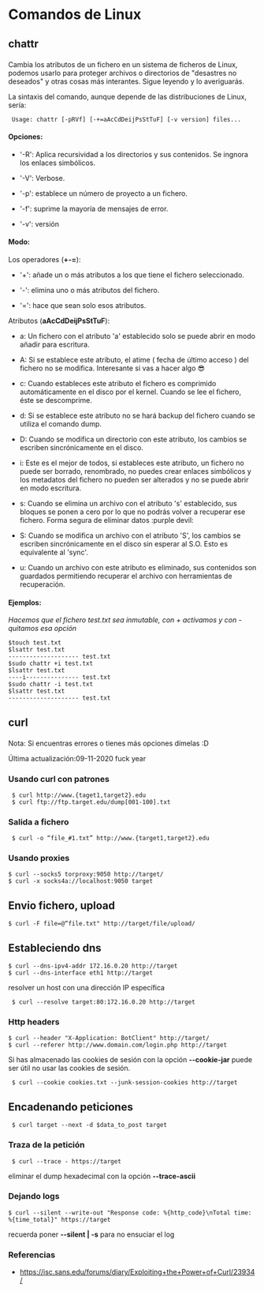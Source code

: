 # Comandos de Linux
## chattr<p>
 
Cambia los atributos de un fichero en un sistema de ficheros de Linux, podemos usarlo para proteger archivos o directorios de "desastres no deseados" y otras cosas más interantes. Sigue leyendo y lo averiguarás.<p>
La sintaxis del comando, aunque depende de las distribuciones de Linux, sería:<p>
``` Usage: chattr [-pRVf] [-+=aAcCdDeijPsStTuF] [-v version] files...```<p>

#### Opciones:<p>
- '-R': Aplica recursividad a los directorios y sus contenidos. Se ingnora los enlaces simbólicos.<p>
- '-V': Verbose.<p>
- '-p': establece un número de proyecto a un fichero.<p>
- '-f': suprime la mayoría de mensajes de error.<p>
- '-v': versión<p>

#### Modo:
Los operadores (**+-=**):<p>
- '+': añade un o más atributos a los que tiene el fichero seleccionado.<p>
- '-': elimina uno o más atributos del fichero.<p>
- '=': hace que sean solo esos atributos.<p>

Atributos (**aAcCdDeijPsStTuF**):<p>
- a: Un fichero con el atributo 'a' establecido solo se puede abrir en modo añadir para escritura.<p>
- A: Si se establece este atributo, el atime ( fecha de último acceso ) del fichero no se modifica. Interesante si vas a hacer algo :sunglasses: <p>
- c: Cuando estableces este atributo el fichero es comprimido automáticamente en el disco por el kernel. Cuando se lee el fichero, éste se descomprime.<p>
- d: Si se establece este atributo no se hará backup del fichero cuando se utiliza el comando dump.<p>
- D: Cuando se modifica un directorio con este atributo, los cambios se escriben sincrónicamente en el disco.<p>
- i: Este es el mejor de todos, si estableces este atributo, un fichero no puede ser borrado, renombrado, no puedes crear enlaces simbólicos y los metadatos del fichero no pueden ser alterados y no se puede abrir en modo escritura.<p>
- s: Cuando se elimina un archivo con el atributo 's' establecido, sus bloques se ponen a cero por lo que no podrás volver a recuperar ese fichero. Forma segura de eliminar datos :purple devil:<p>
- S: Cuando se modifica un archivo con el atributo 'S', los cambios se escriben sincrónicamente en el disco sin esperar al S.O. Esto es equivalente al 'sync'.<p>
- u: Cuando un archivo con este atributo es eliminado, sus contenidos son guardados permitiendo recuperar el archivo con herramientas de recuperación.<p>

#### Ejemplos:
*Hacemos que el fichero test.txt sea inmutable, con + activamos y con - quitamos esa opción*
```
$touch test.txt
$lsattr test.txt 
-------------------- test.txt
$sudo chattr +i test.txt
$lsattr test.txt 
----i--------------- test.txt
$sudo chattr -i test.txt
$lsattr test.txt 
-------------------- test.txt
```

## curl<p>
Nota: Si encuentras errores o tienes más opciones dímelas :D<p>
Última actualización:09-11-2020 fuck year

### Usando curl con patrones
```
 $ curl http://www.{taget1,target2}.edu 
 $ curl ftp://ftp.target.edu/dump[001-100].txt
```
### Salida a fichero
```
 $ curl -o “file_#1.txt” http://www.{target1,target2}.edu
 ```

 ### Usando proxies
```
$ curl --socks5 torproxy:9050 http://target/
$ curl -x socks4a://localhost:9050 target
```

## Envio fichero, upload
```
$ curl -F file=@“file.txt" http://target/file/upload/
```

## Estableciendo dns
```
$ curl --dns-ipv4-addr 172.16.0.20 http://target
$ curl --dns-interface eth1 http://target
```

resolver un host con una dirección IP específica
```
 $ curl --resolve target:80:172.16.0.20 http://target
```
### Http headers
```
$ curl --header "X-Application: BotClient" http://target/
$ curl --referer http://www.domain.com/login.php http://target
```
 
Si has almacenado las cookies de sesión con la opción **--cookie-jar** puede ser útil no usar las cookies de sesión.
```
 $ curl --cookie cookies.txt --junk-session-cookies http://target
```
 
## Encadenando peticiones
```
 $ curl target --next -d $data_to_post target
```
 
### Traza de la petición
```
 $ curl --trace - https://target
```
 
eliminar el dump hexadecimal con la opción **--trace-ascii**

### Dejando logs
```
$ curl --silent --write-out "Response code: %{http_code}\nTotal time: %{time_total}" https://target
```
 
recuerda poner **--silent | -s** para no ensuciar el log

### Referencias

* https://isc.sans.edu/forums/diary/Exploiting+the+Power+of+Curl/23934/






 
 
 
